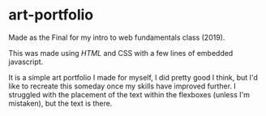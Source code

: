 # art-portfolio
Made as the Final for my intro to web fundamentals class (2019).

This was made using <em> HTML </em> and CSS with a few lines of embedded javascript.

It is a simple art portfolio I made for myself, I did pretty good I think, but I'd like to recreate this someday once my skills have improved further.
I struggled with the placement of the text within the flexboxes (unless I'm mistaken), but the text is there.
